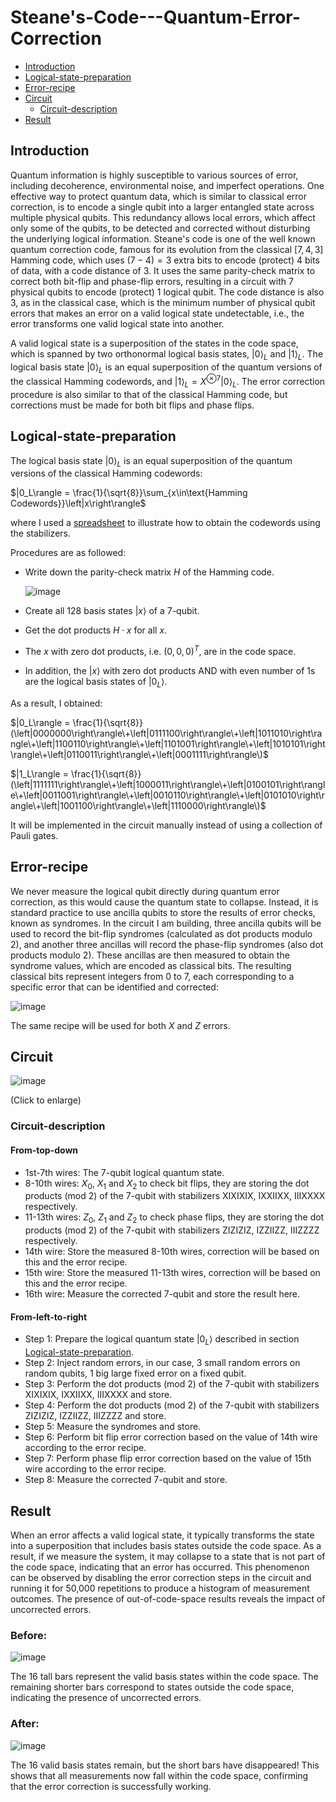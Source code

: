 # Steane's-Code---Quantum-Error-Correction

- [Introduction](#introduction)
- [Logical-state-preparation](#logical-state-preparation)
- [Error-recipe](#error-recipe)
- [Circuit](#circuit)
  - [Circuit-description](#circuit-description)
- [Result](#result)

## Introduction

Quantum information is highly susceptible to various sources of error, including decoherence, environmental noise, and imperfect operations. One effective way to protect quantum data, which is similar to classical error correction, is to encode a single qubit into a larger entangled state across multiple physical qubits. This redundancy allows local errors, which affect only some of the qubits, to be detected and corrected without disturbing the underlying logical information. Steane's code is one of the well known quantum correction code, famous for its evolution from the classical $[7,4,3]$ Hamming code, which uses $(7-4)=3$ extra bits to encode (protect) 4 bits of data, with a code distance of 3. It uses the same parity-check matrix to correct both bit-flip and phase-flip errors, resulting in a circuit with 7 physical qubits to encode (protect) 1 logical qubit. The code distance is also 3, as in the classical case, which is the minimum number of physical qubit errors that makes an error on a valid logical state undetectable, i.e., the error transforms one valid logical state into another.

A valid logical state is a superposition of the states in the code space, which is spanned by two orthonormal logical basis states, $\left|0\right\rangle_L$ and $\left|1\right\rangle_L$. The logical basis state $\left|0\right\rangle_L$​ is an equal superposition of the quantum versions of the classical Hamming codewords, and $\left|1\right\rangle_L=X^{\otimes7}\left|0\right\rangle_L$​. The error correction procedure is also similar to that of the classical Hamming code, but corrections must be made for both bit flips and phase flips.

## Logical-state-preparation

The logical basis state $\left|0\right\rangle_L$​ is an equal superposition of the quantum versions of the classical Hamming codewords:

$|0_L\rangle = \frac{1}{\sqrt{8}}\sum_{x\in\text{Hamming Codewords}}\left|x\right\rangle\$

where I used a [spreadsheet](https://github.com/kh-w/QEC_Steanes_code/blob/main/steanes_code_stabilizer.xlsx) to illustrate how to obtain the codewords using the stabilizers. 

Procedures are as followed:
- Write down the parity-check matrix $H$ of the Hamming code.

  ![image](https://github.com/user-attachments/assets/960dc107-b464-4473-932d-a9b841d4200b)
- Create all 128 basis states $\left|x\right\rangle$ of a 7-qubit.
- Get the dot products $H\cdot x$ for all $x$.
- The $x$ with zero dot products, i.e. $(0, 0, 0)^T$, are in the code space.
- In addition, the $\left|x\right\rangle$ with zero dot products AND with even number of 1s are the logical basis states of $|0_L\rangle$.

As a result, I obtained:

$|0_L\rangle = \frac{1}{\sqrt{8}}(\left|0000000\right\rangle\+\left|0111100\right\rangle\+\left|1011010\right\rangle\+\left|1100110\right\rangle\+\left|1101001\right\rangle\+\left|1010101\right\rangle\+\left|0110011\right\rangle\+\left|0001111\right\rangle\)$

$|1_L\rangle = \frac{1}{\sqrt{8}}(\left|1111111\right\rangle\+\left|1000011\right\rangle\+\left|0100101\right\rangle\+\left|0011001\right\rangle\+\left|0010110\right\rangle\+\left|0101010\right\rangle\+\left|1001100\right\rangle\+\left|1110000\right\rangle\)$

It will be implemented in the circuit manually instead of using a collection of Pauli gates. 

## Error-recipe

We never measure the logical qubit directly during quantum error correction, as this would cause the quantum state to collapse. Instead, it is standard practice to use ancilla qubits to store the results of error checks, known as syndromes. In the circuit I am building, three ancilla qubits will be used to record the bit-flip syndromes (calculated as dot products modulo 2), and another three ancillas will record the phase-flip syndromes (also dot products modulo 2). These ancillas are then measured to obtain the syndrome values, which are encoded as classical bits. The resulting classical bits represent integers from 0 to 7, each corresponding to a specific error that can be identified and corrected:

![image](https://github.com/user-attachments/assets/81a850c7-b1d6-4126-a097-e22277b1d45c)

The same recipe will be used for both $X$ and $Z$ errors.

## Circuit

![image](https://github.com/user-attachments/assets/5a3e0095-6cac-47a2-95ab-be3a49d6bca8)

(Click to enlarge)

### Circuit-description

#### From-top-down
- 1st-7th wires: The 7-qubit logical quantum state.
- 8-10th wires: $X_0$, $X_1$ and $X_2$ to check bit flips, they are storing the dot products (mod 2) of the 7-qubit with stabilizers XIXIXIX, IXXIIXX, IIIXXXX respectively.
- 11-13th wires: $Z_0$, $Z_1$ and $Z_2$ to check phase flips, they are storing the dot products (mod 2) of the 7-qubit with stabilizers ZIZIZIZ, IZZIIZZ, IIIZZZZ respectively.
- 14th wire: Store the measured 8-10th wires, correction will be based on this and the error recipe.
- 15th wire: Store the measured 11-13th wires, correction will be based on this and the error recipe.
- 16th wire: Measure the corrected 7-qubit and store the result here.

#### From-left-to-right
- Step 1: Prepare the logical quantum state $|0_L\rangle$ described in section [Logical-state-preparation](#logical-state-preparation).
- Step 2: Inject random errors, in our case, 3 small random errors on random qubits, 1 big large fixed error on a fixed qubit.
- Step 3: Perform the dot products (mod 2) of the 7-qubit with stabilizers XIXIXIX, IXXIIXX, IIIXXXX and store.
- Step 4: Perform the dot products (mod 2) of the 7-qubit with stabilizers ZIZIZIZ, IZZIIZZ, IIIZZZZ and store.
- Step 5: Measure the syndromes and store.
- Step 6: Perform bit flip error correction based on the value of 14th wire according to the error recipe.
- Step 7: Perform phase flip error correction based on the value of 15th wire according to the error recipe.
- Step 8: Measure the corrected 7-qubit and store.

## Result

When an error affects a valid logical state, it typically transforms the state into a superposition that includes basis states outside the code space. As a result, if we measure the system, it may collapse to a state that is not part of the code space, indicating that an error has occurred. This phenomenon can be observed by disabling the error correction steps in the circuit and running it for 50,000 repetitions to produce a histogram of measurement outcomes. The presence of out-of-code-space results reveals the impact of uncorrected errors.

### Before:
![image](https://github.com/user-attachments/assets/3d41c5a8-6c7f-4852-b010-cd0a3be5d385)

The 16 tall bars represent the valid basis states within the code space. The remaining shorter bars correspond to states outside the code space, indicating the presence of uncorrected errors. 

### After:
![image](https://github.com/user-attachments/assets/50ede470-77ae-4a8c-84b8-0e7cc9363a89)

The 16 valid basis states remain, but the short bars have disappeared! This shows that all measurements now fall within the code space, confirming that the error correction is successfully working.

